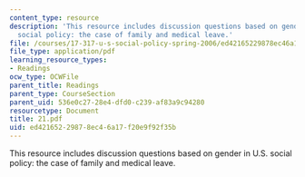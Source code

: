 ```yaml
---
content_type: resource
description: 'This resource includes discussion questions based on gender in U.S.
  social policy: the case of family and medical leave.'
file: /courses/17-317-u-s-social-policy-spring-2006/ed42165229878ec46a17f20e9f92f35b_21.pdf
file_type: application/pdf
learning_resource_types:
- Readings
ocw_type: OCWFile
parent_title: Readings
parent_type: CourseSection
parent_uid: 536e0c27-28e4-dfd0-c239-af83a9c94280
resourcetype: Document
title: 21.pdf
uid: ed421652-2987-8ec4-6a17-f20e9f92f35b
---
```

This resource includes discussion questions based on gender in U.S. social policy: the case of family and medical leave.

